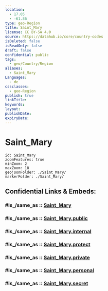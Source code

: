 ```yaml
---
location:
  - 17.05
  - -61.86
type: geo-Region
title: Saint_Mary
license: CC BY-SA 4.0
source: https://datahub.io/core/country-codes
isDeleted: false
isReadOnly: false
draft: false
confidential: public
tags:
  - geo/Country/Region
aliases:
  - Saint_Mary
Languages:
  - de
cssclasses:
  - geo-Region
publish: true
linkTitle:
keywords:
layout:
publishDate:
expiryDate:
---
```


# Saint_Mary

```leaflet
id: Saint_Mary
zoomFeatures: true 
minZoom: 2 
maxZoom: 18
geojsonFolder: ./Saint_Mary/
markerFolder: ./Saint_Mary/
```


## Confidential Links & Embeds: 

### #is_/same_as :: [Saint_Mary](/_Standards/Earth/Continent/America~Caribbean/Antigua_and_Barbuda/Counties/Saint_Mary.md) 

### #is_/same_as :: [Saint_Mary.public](/_public/Earth/Continent/America~Caribbean/Antigua_and_Barbuda/Counties/Saint_Mary.public.md) 

### #is_/same_as :: [Saint_Mary.internal](/_internal/Earth/Continent/America~Caribbean/Antigua_and_Barbuda/Counties/Saint_Mary.internal.md) 

### #is_/same_as :: [Saint_Mary.protect](/_protect/Earth/Continent/America~Caribbean/Antigua_and_Barbuda/Counties/Saint_Mary.protect.md) 

### #is_/same_as :: [Saint_Mary.private](/_private/Earth/Continent/America~Caribbean/Antigua_and_Barbuda/Counties/Saint_Mary.private.md) 

### #is_/same_as :: [Saint_Mary.personal](/_personal/Earth/Continent/America~Caribbean/Antigua_and_Barbuda/Counties/Saint_Mary.personal.md) 

### #is_/same_as :: [Saint_Mary.secret](/_secret/Earth/Continent/America~Caribbean/Antigua_and_Barbuda/Counties/Saint_Mary.secret.md)

